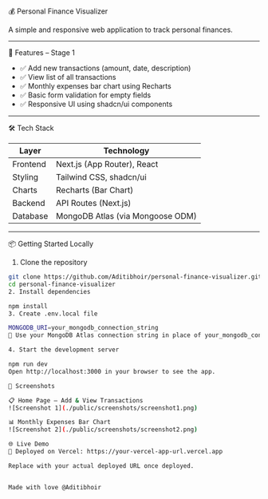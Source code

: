 

💰 Personal Finance Visualizer

A simple and responsive web application to track personal finances.

---

🚀 Features – Stage 1

- ✅ Add new transactions (amount, date, description)
- ✅ View list of all transactions
- ✅ Monthly expenses bar chart using Recharts
- ✅ Basic form validation for empty fields
- ✅ Responsive UI using shadcn/ui components

---

🛠️ Tech Stack

| Layer     | Technology                          |
|-----------|-------------------------------------|
| Frontend  | Next.js (App Router), React         |
| Styling   | Tailwind CSS, shadcn/ui             |
| Charts    | Recharts (Bar Chart)                |
| Backend   | API Routes (Next.js)                |
| Database  | MongoDB Atlas (via Mongoose ODM)    |

---

📦 Getting Started Locally

1. Clone the repository
```bash
git clone https://github.com/Aditibhoir/personal-finance-visualizer.git
cd personal-finance-visualizer
2. Install dependencies

npm install
3. Create .env.local file

MONGODB_URI=your_mongodb_connection_string
📌 Use your MongoDB Atlas connection string in place of your_mongodb_connection_string

4. Start the development server

npm run dev
Open http://localhost:3000 in your browser to see the app.

📸 Screenshots

📋 Home Page – Add & View Transactions  
![Screenshot 1](./public/screenshots/screenshot1.png)

📊 Monthly Expenses Bar Chart  
![Screenshot 2](./public/screenshots/screenshot2.png)

🌐 Live Demo
🔗 Deployed on Vercel: https://your-vercel-app-url.vercel.app

Replace with your actual deployed URL once deployed.


Made with love @Aditibhoir









